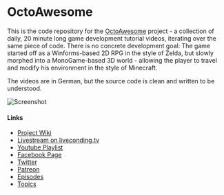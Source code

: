 # OctoAwesome
This is the code repository for the [OctoAwesome](http://wiki.octoawesome.net/wiki/Hauptseite) project - a collection of daily, 20 minute long game development tutorial videos, iterating over the same piece of code. There is no concrete development goal: The game started off as a Winforms-based 2D RPG in the style of Zelda, but slowly morphed into a MonoGame-based 3D world - allowing the player to travel and modify his environment in the style of Minecraft. 

The videos are in German, but the source code is clean and written to be understood.

![Screenshot](http://wiki.octoawesome.net/images/thumb/0/01/Livestream.png/800px-Livestream.png)

#### Links
* [Project Wiki](http://wiki.octoawesome.net/wiki/Hauptseite)
* [Livestream on liveconding.tv](http://www.livecoding.tv/bobstriker)
* [Youtube Playlist](https://www.youtube.com/playlist?list=PLFOBQ8ri3LGzTuupbPahvVylv4OOyRVaK)
* [Facebook Page](https://www.facebook.com/octoawesome)
* [Twitter](http://www.twitter.com/bobstriker)
* [Patreon](http://www.patreon.com/bobstriker)
* [Episodes](http://wiki.octoawesome.net/wiki/Episoden)
* [Topics](http://wiki.octoawesome.net/wiki/Themen)
